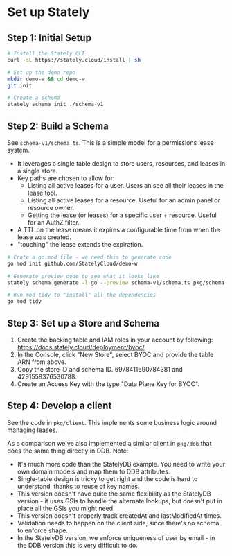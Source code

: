 # Set up Stately

## Step 1: Initial Setup

```sh
# Install the Stately CLI
curl -sL https://stately.cloud/install | sh

# Set up the demo repo
mkdir demo-w && cd demo-w
git init

# Create a schema
stately schema init ./schema-v1
```

## Step 2: Build a Schema

See `schema-v1/schema.ts`. This is a simple model for a permissions lease system.

* It leverages a single table design to store users, resources, and leases in a single store.
* Key paths are chosen to allow for:
    * Listing all active leases for a user. Users an see all their leases in the lease tool.
    * Listing all active leases for a resource. Useful for an admin panel or resource owner.
    * Getting the lease (or leases) for a specific user + resource. Useful for an AuthZ filter.
* A TTL on the lease means it expires a configurable time from when the lease was created.
* "touching" the lease extends the expiration.

```sh
# Crate a go.mod file - we need this to generate code
go mod init github.com/StatelyCloud/demo-w

# Generate preview code to see what it looks like
stately schema generate -l go --preview schema-v1/schema.ts pkg/schema

# Run mod tidy to "install" all the dependencies
go mod tidy
```

## Step 3: Set up a Store and Schema

1. Create the backing table and IAM roles in your account by following: https://docs.stately.cloud/deployment/byoc/
2. In the Console, click "New Store", select BYOC and provide the table ARN from above.
3. Copy the store ID and schema ID. 6978411690784381 and 4291558376530788.
5. Create an Access Key with the type "Data Plane Key for BYOC".

## Step 4: Develop a client

See the code in `pkg/client`. This implements some business logic around managing leases.

As a comparison we've also implemented a similar client in `pkg/ddb` that does the same thing directly in DDB. Note:

* It's much more code than the StatelyDB example. You need to write your own domain models and map them to DDB attributes.
* Single-table design is tricky to get right and the code is hard to understand, thanks to reuse of key names.
* This version doesn't have quite the same flexibility as the StatelyDB version - it uses GSIs to handle the alternate lookups, but doesn't put in place all the GSIs you might need.
* This version doesn't properly track createdAt and lastModifiedAt times.
* Validation needs to happen on the client side, since there's no schema to enforce shape.
* In the StatelyDB version, we enforce uniqueness of user by email - in the DDB version this is very difficult to do.